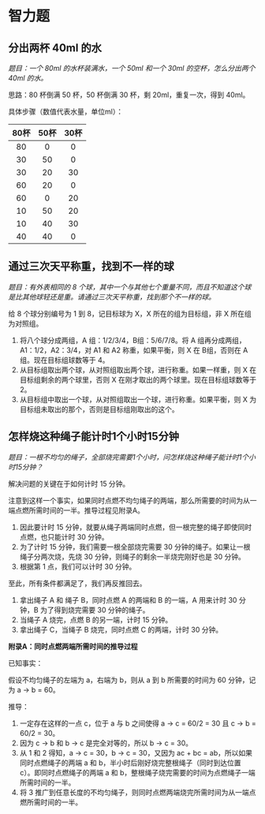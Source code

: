 
# 智力题

## 分出两杯 40ml 的水

*题目：一个 80ml 的水杯装满水，一个 50ml 和一个 30ml 的空杯，怎么分出两个 40ml 的水。*

思路：80 杯倒满 50 杯，50 杯倒满 30 杯，剩 20ml，重复一次，得到 40ml。

具体步骤（数值代表水量，单位ml）：

| 80杯 | 50杯 | 30杯 |
|:-:|:-:|:-:|
| 80 | 0 | 0 |
| 30 | 50 | 0 |
| 30 | 20 | 30 |
| 60 | 20 | 0 |
| 60 | 0 | 20 |
| 10 | 50 | 20 |
| 10 | 40 | 30 |
| 40 | 40 | 0 |


## 通过三次天平称重，找到不一样的球

*题目：有外表相同的 8 个球，其中一个与其他七个重量不同，而且不知道这个球是比其他球轻还是重。请通过三次天平称重，找到那个不一样的球。*

给 8 个球分别编号为 1 到 8，记目标球为 X，X 所在的组为目标组，非 X 所在组为对照组。

1. 将八个球分成两组，A 组：1/2/3/4，B组：5/6/7/8。将 A 组再分成两组，A1：1/2，A2：3/4，对 A1 和 A2 称重，如果平衡，则 X 在 B组，否则在 A 组。现在目标组球数等于 4。
2. 从目标组取出两个球，从对照组取出两个球，进行称重。如果一样重，则 X 在目标组剩余的两个球里，否则 X 在刚才取出的两个球里。现在目标组球数等于 2。
3. 从目标组中取出一个球，从对照组取出一个球，进行称重。如果平衡，则 X 为目标组未取出的那个，否则是目标组刚取出的这个。

## 怎样烧这种绳子能计时1个小时15分钟

*题目：一根不均匀的绳子，全部烧完需要1个小时，问怎样烧这种绳子能计时1个小时15分钟？*

解决问题的关键在于如何计时 15 分钟。

注意到这样一个事实，如果同时点燃不均匀绳子的两端，那么所需要的时间为从一端点燃所需时间的一半。推导过程见附录A。

1. 因此要计时 15 分钟，就要从绳子两端同时点燃，但一根完整的绳子即使同时点燃，也只能计时 30 分钟。
2. 为了计时 15 分钟，我们需要一根全部烧完需要 30 分钟的绳子。如果让一根绳子分两次烧，先烧 30 分钟，则绳子的剩余一半烧完刚好也是 30 分钟。
3. 根据第 1 点，我们可以计时 30 分钟。

至此，所有条件都满足了，我们再反推回去。

1. 拿出绳子 A 和 绳子 B，同时点燃 A 的两端和 B 的一端，A 用来计时 30 分钟，B 为了得到烧完需要 30 分钟的绳子。
2. 当绳子 A 烧完，点燃 B 的另一端，计时 15 分钟。
3. 拿出绳子 C，当绳子 B 烧完，同时点燃 C 的两端，计时 30 分钟。


**附录A：同时点燃两端所需时间的推导过程**

已知事实：

假设不均匀绳子的左端为 a，右端为 b，则从 a 到 b 所需要的时间为 60 分钟，记为 a → b = 60。

推导：

1. 一定存在这样的一点 c，位于 a 与 b 之间使得 a → c = 60/2 = 30 且 c → b = 60/2 = 30。
2. 因为 c → b 和 b → c 是完全对等的，所以 b → c = 30。
3. 从 1 和 2 得知，a → c = 30，b → c = 30，又因为 ac + bc = ab，所以如果同时点燃绳子的两端 a 和 b，半小时后刚好烧完整根绳子（同时到达位置 c）。即同时点燃绳子的两端 a 和 b，整根绳子烧完需要的时间为点燃绳子一端所需时间的一半。
4. 将 3 推广到任意长度的不均匀绳子，则同时点燃两端烧完所需时间为从一端点燃所需时间的一半。